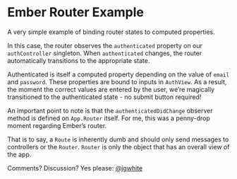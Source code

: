Ember Router Example
====================

A very simple example of binding router states to computed properties.

In this case, the router observes the `authenticated` property on our
`authController` singleton. When `authenticated` changes, the router
automatically transitions to the appropriate state.

Authenticated is itself a computed property depending on the value
of `email` and `password`. These properties are bound to inputs in
`AuthView`. As a result, the moment the correct values are entered
by the user, we’re magically transitioned to the authenticated
state - no submit button required!

An important point to note is that the `authenticatedDidChange`
observer method is defined on `App.Router` itself.
For me, this was a penny-drop moment regarding Ember’s router.

That is to say, a `Route` is inherently dumb and should only send
messages to controllers or the `Router`. `Router` is only the
object that has an overall view of the app.

Comments? Discussion? Yes please: [@jgwhite](http://twitter.com/jgwhite)
